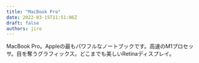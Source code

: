 ```yaml
---
title: "MacBook Pro"
date: 2022-03-15T11:51:06Z
draft: false
authors: jiro
---
```


MacBook Pro。Appleの最もパワフルなノートブックです。高速のM1プロセッサ。目を奪うグラフィックス。どこまでも美しいRetinaディスプレイ。